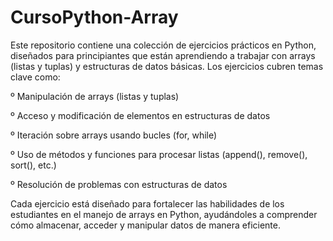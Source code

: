 # CursoPython-Array
Este repositorio contiene una colección de ejercicios prácticos en Python, diseñados para principiantes que están aprendiendo a trabajar con arrays (listas y tuplas) y estructuras de datos básicas. Los ejercicios cubren temas clave como:

º Manipulación de arrays (listas y tuplas)

º Acceso y modificación de elementos en estructuras de datos

º Iteración sobre arrays usando bucles (for, while)

º Uso de métodos y funciones para procesar listas (append(), remove(), sort(), etc.)

º Resolución de problemas con estructuras de datos

Cada ejercicio está diseñado para fortalecer las habilidades de los estudiantes en el manejo de arrays en Python, ayudándoles a comprender cómo almacenar, acceder y manipular datos de manera eficiente.
